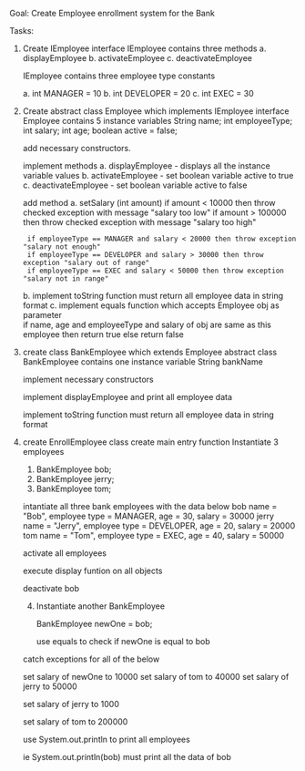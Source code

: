 Goal: Create Employee enrollment system for the Bank

Tasks:

1. Create IEmployee interface
	IEmployee contains three methods
	a. displayEmployee
	b. activateEmployee
	c. deactivateEmployee
	
	IEmployee contains three employee type constants

	a. int MANAGER = 10
	b. int DEVELOPER = 20
	c. int EXEC = 30 
 
2. Create abstract class Employee which implements IEmployee interface
	Employee contains 5 instance variables
	String name;
	int employeeType;
	int salary;
	int age;
	boolean active = false; 

	add necessary constructors. 
 
	implement methods
	a. displayEmployee - displays all the instance variable values
	b. activateEmployee - set boolean variable active to true 
	c. deactivateEmployee - set boolean variable active to false
	
	add method
	a. setSalary (int amount)
		if amount < 10000 then throw checked exception with message "salary too low" 
		if amount > 100000 then throw checked exception with message "salary too high" 

		if employeeType == MANAGER and salary < 20000 then throw exception "salary not enough"
		if employeeType == DEVELOPER and salary > 30000 then throw exception "salary out of range" 
		if employeeType == EXEC and salary < 50000 then throw exception "salary not in range" 
	b. implement toString function 
		must return all employee data in string format
	c. implement equals function which accepts Employee obj as parameter  
		if name, age and employeeType and salary of obj are same as this employee then return true else return false 
	

3. create class BankEmployee which extends Employee abstract class
	BankEmployee contains one instance variable
		String bankName

	implement necessary constructors

	implement displayEmployee and print all employee data 
	
	implement toString function 
		must return all employee data in string format

4. create EnrollEmployee class
	create main entry function
	Instantiate 3 employees
	
	1. BankEmployee bob;
	2. BankEmployee jerry;
	3. BankEmployee tom; 
	
	intantiate all three bank employees with the data below
	bob  name = "Bob",  employee type = MANAGER, age = 30, salary = 30000 
	jerry name = "Jerry",  employee type = DEVELOPER, age = 20, salary = 20000 
	tom name = "Tom",  employee type = EXEC, age = 40, salary = 50000
	
	activate all employees 
	
	execute display funtion on all objects

	deactivate bob
	
	4. Instantiate another BankEmployee 
	   
		BankEmployee newOne = bob;
		
		use equals to check if newOne is equal to bob
	
	
	catch exceptions for all of the below 

	set salary of newOne to 10000
	set salary of tom to 40000
	set salary of jerry to 50000
	
	set salary of jerry to 1000

	set salary of tom to 200000

	
	use System.out.println to print all employees 

	ie System.out.println(bob) must print all the data of bob
